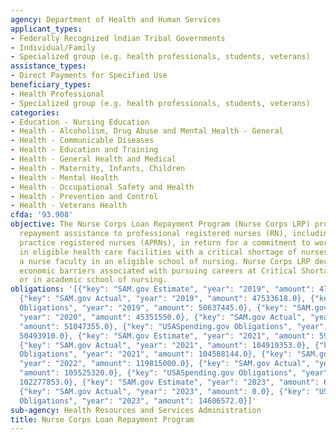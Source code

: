 ```yaml
---
agency: Department of Health and Human Services
applicant_types:
- Federally Recognized lndian Tribal Governments
- Individual/Family
- Specialized group (e.g. health professionals, students, veterans)
assistance_types:
- Direct Payments for Specified Use
beneficiary_types:
- Health Professional
- Specialized group (e.g. health professionals, students, veterans)
categories:
- Education - Nursing Education
- Health - Alcoholism, Drug Abuse and Mental Health - General
- Health - Communicable Diseases
- Health - Education and Training
- Health - General Health and Medical
- Health - Maternity, Infants, Children
- Health - Mental Health
- Health - Occupational Safety and Health
- Health - Prevention and Control
- Health - Veterans Health
cfda: '93.908'
objective: The Nurse Corps Loan Repayment Program (Nurse Corps LRP) provides loan
  repayment assistance to professional registered nurses (RN), including advanced
  practice registered nurses (APRNs), in return for a commitment to work full-time
  in eligible health care facilities with a critical shortage of nurses or serve as
  a nurse faculty in an eligible school of nursing. Nurse Corps LRP decreases the
  economic barriers associated with pursuing careers at Critical Shortage Facilities
  or in academic school of nursing.
obligations: '[{"key": "SAM.gov Estimate", "year": "2019", "amount": 47533618.0},
  {"key": "SAM.gov Actual", "year": "2019", "amount": 47533618.0}, {"key": "USASpending.gov
  Obligations", "year": "2019", "amount": 50637445.0}, {"key": "SAM.gov Estimate",
  "year": "2020", "amount": 45351550.0}, {"key": "SAM.gov Actual", "year": "2020",
  "amount": 51047355.0}, {"key": "USASpending.gov Obligations", "year": "2020", "amount":
  50493910.0}, {"key": "SAM.gov Estimate", "year": "2021", "amount": 59090000.0},
  {"key": "SAM.gov Actual", "year": "2021", "amount": 104919353.0}, {"key": "USASpending.gov
  Obligations", "year": "2021", "amount": 104588144.0}, {"key": "SAM.gov Estimate",
  "year": "2022", "amount": 119815000.0}, {"key": "SAM.gov Actual", "year": "2022",
  "amount": 105525320.0}, {"key": "USASpending.gov Obligations", "year": "2022", "amount":
  102277853.0}, {"key": "SAM.gov Estimate", "year": "2023", "amount": 64641327.0},
  {"key": "SAM.gov Actual", "year": "2023", "amount": 0.0}, {"key": "USASpending.gov
  Obligations", "year": "2023", "amount": 14606572.0}]'
sub-agency: Health Resources and Services Administration
title: Nurse Corps Loan Repayment Program
---
```

